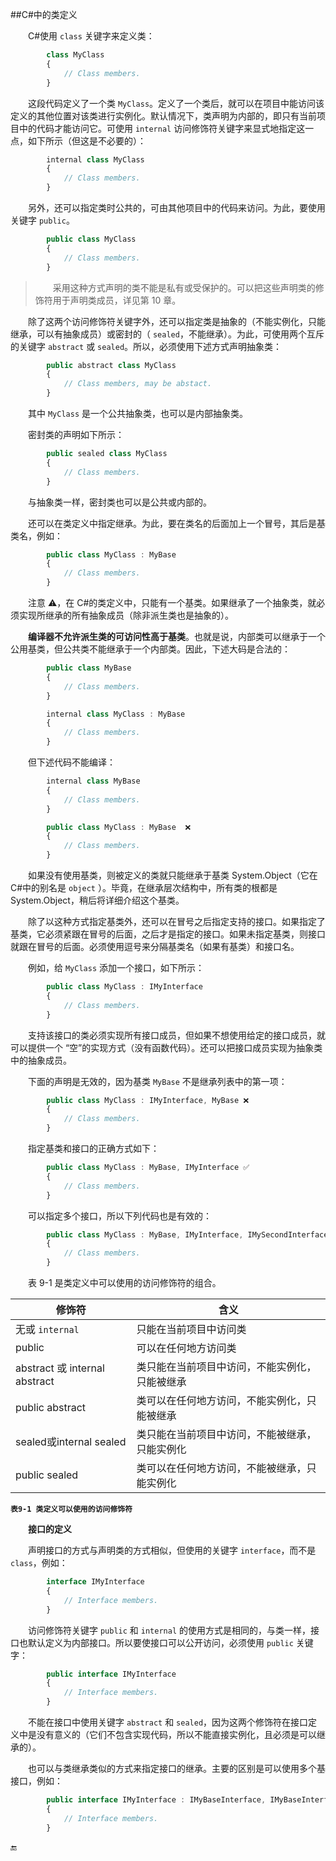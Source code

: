 ##C#中的类定义

&emsp;&emsp;C#使用 `class` 关键字来定义类：

```javascript
        class MyClass
        {
            // Class members.
        }
```

&emsp;&emsp;这段代码定义了一个类 `MyClass`。定义了一个类后，就可以在项目中能访问该定义的其他位置对该类进行实例化。默认情况下，类声明为内部的，即只有当前项目中的代码才能访问它。可使用 `internal` 访问修饰符关键字来显式地指定这一点，如下所示（但这是不必要的）：

```javascript
        internal class MyClass
        {
            // Class members.
        }
```

&emsp;&emsp;另外，还可以指定类时公共的，可由其他项目中的代码来访问。为此，要使用关键字 `public`。

```javascript
        public class MyClass
        {
            // Class members.
        }
```

>&emsp;&emsp;采用这种方式声明的类不能是私有或受保护的。可以把这些声明类的修饰符用于声明类成员，详见第 10 章。

&emsp;&emsp;除了这两个访问修饰符关键字外，还可以指定类是抽象的（不能实例化，只能继承，可以有抽象成员）或密封的（ `sealed`，不能继承）。为此，可使用两个互斥的关键字 `abstract` 或 `sealed`。所以，必须使用下述方式声明抽象类：

```javascript
        public abstract class MyClass
        {
            // Class members, may be abstact.
        }
```

&emsp;&emsp;其中 `MyClass` 是一个公共抽象类，也可以是内部抽象类。

&emsp;&emsp;密封类的声明如下所示：

```javascript
        public sealed class MyClass
        {
            // Class members.
        }
```

&emsp;&emsp;与抽象类一样，密封类也可以是公共或内部的。

&emsp;&emsp;还可以在类定义中指定继承。为此，要在类名的后面加上一个冒号，其后是基类名，例如：

```javascript
        public class MyClass : MyBase
        {
            // Class members.
        }
```

&emsp;&emsp;注意 ⚠️，在 C#的类定义中，只能有一个基类。如果继承了一个抽象类，就必须实现所继承的所有抽象成员（除非派生类也是抽象的）。

&emsp;&emsp;**编译器不允许派生类的可访问性高于基类**。也就是说，内部类可以继承于一个公用基类，但公共类不能继承于一个内部类。因此，下述大码是合法的：

```javascript
        public class MyBase
        {
            // Class members.
        }

        internal class MyClass : MyBase
        {
            // Class members.
        }
```

&emsp;&emsp;但下述代码不能编译：

```javascript
        internal class MyBase
        {
            // Class members.
        }

        public class MyClass : MyBase  ❌
        {
            // Class members.
        }
```


&emsp;&emsp;如果没有使用基类，则被定义的类就只能继承于基类 System.Object（它在 C#中的别名是 `object` ）。毕竟，在继承层次结构中，所有类的根都是 System.Object，稍后将详细介绍这个基类。

&emsp;&emsp;除了以这种方式指定基类外，还可以在冒号之后指定支持的接口。如果指定了基类，它必须紧跟在冒号的后面，之后才是指定的接口。如果未指定基类，则接口就跟在冒号的后面。必须使用逗号来分隔基类名（如果有基类）和接口名。

&emsp;&emsp;例如，给 `MyClass` 添加一个接口，如下所示：

```javascript
        public class MyClass : IMyInterface
        {
            // Class members.
        }
```

&emsp;&emsp;支持该接口的类必须实现所有接口成员，但如果不想使用给定的接口成员，就可以提供一个 “空”的实现方式（没有函数代码）。还可以把接口成员实现为抽象类中的抽象成员。

&emsp;&emsp;下面的声明是无效的，因为基类 `MyBase` 不是继承列表中的第一项：

```javascript
        public class MyClass : IMyInterface, MyBase ❌
        {
            // Class members.
        }
``` 

&emsp;&emsp;指定基类和接口的正确方式如下：

```javascript
        public class MyClass : MyBase, IMyInterface ✅
        {
            // Class members.
        }
```

&emsp;&emsp;可以指定多个接口，所以下列代码也是有效的：

```javascript
        public class MyClass : MyBase, IMyInterface, IMySecondInterface
        {
            // Class members.
        }
```

&emsp;&emsp;表 9-1 是类定义中可以使用的访问修饰符的组合。


|修饰符|含义|
|-|-|
|无或 `internal`|只能在当前项目中访问类|
|public|可以在任何地方访问类|
|abstract 或 internal abstract|类只能在当前项目中访问，不能实例化，只能被继承|
|public abstract|类可以在任何地方访问，不能实例化，只能被继承|
|sealed或internal sealed|类只能在当前项目中访问，不能被继承，只能实例化|
|public sealed|类可以在任何地方访问，不能被继承，只能实例化|

**`表9-1 类定义可以使用的访问修饰符`**




&emsp;&emsp;**接口的定义**

&emsp;&emsp;声明接口的方式与声明类的方式相似，但使用的关键字 `interface`，而不是 `class`，例如：

```javascript
        interface IMyInterface
        {
            // Interface members.
        }
```

&emsp;&emsp;访问修饰符关键字 `public` 和 `internal` 的使用方式是相同的，与类一样，接口也默认定义为内部接口。所以要使接口可以公开访问，必须使用 `public` 关键字：

```javascript
        public interface IMyInterface
        {
            // Interface members.
        }
```


&emsp;&emsp;不能在接口中使用关键字 `abstract` 和 `sealed`，因为这两个修饰符在接口定义中是没有意义的（它们不包含实现代码，所以不能直接实例化，且必须是可以继承的）。

&emsp;&emsp;也可以与类继承类似的方式来指定接口的继承。主要的区别是可以使用多个基接口，例如：

```javascript
        public interface IMyInterface : IMyBaseInterface, IMyBaseInterface2
        {
            // Interface members.
        }
```










🔚